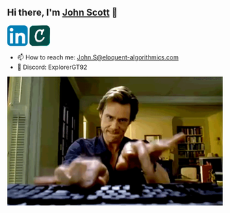 ## Hi there, I'm <a href="https://trinhminhtriet.com" target="_blank" title="John Scott">John Scott</a> 👋

[![explorergt92's LinkedIn Profile](images/linkedin.png)](https://www.linkedin.com/in/john-scott-446594119])
[![explorergt92's Credly Profile](images/credly.png)](https://www.credly.com/users/john-scott.6e6b9117)
</br>
- 📫 How to reach me: John.S@eloquent-algorithmics.com
- 💬 Discord: ExplorerGT92
<img align="left" alt="John Scott" src="images/coding-2.gif" width="600" />

<!--
**Explorergt92/Explorergt92** is a ✨ _special_ ✨ repository because its `README.md` (this file) appears on your GitHub profile.

Here are some ideas to get you started:

- 🔭 I’m currently working on ...
- 🌱 I’m currently learning ...
- 👯 I’m looking to collaborate on ...
- 🤔 I’m looking for help with ...
- 💬 Ask me about ...
- 📫 How to reach me: ...
- ⚡ Fun fact: ...
-->
